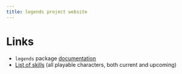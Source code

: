 ```yaml
---
title: legends project website
---
```


# Links

* `legends` package [documentation](https://probabilist.github.io/legends/legends/)
* [List of skills](https://probabilist.github.io/legends/skills.html) (all playable characters, both current and upcoming)

